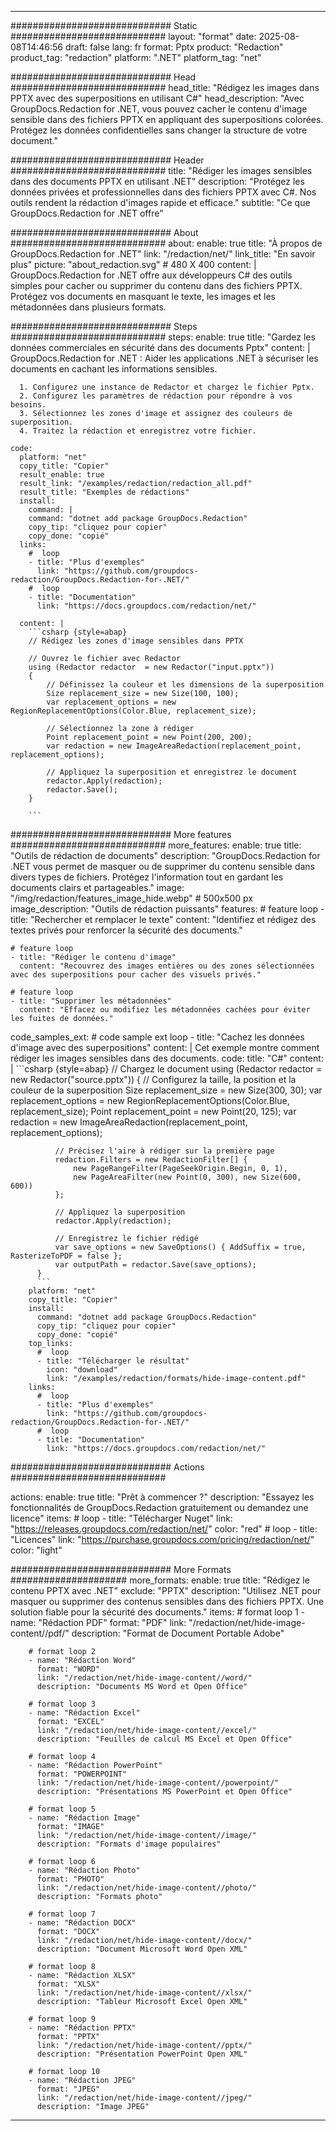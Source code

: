 
---
############################# Static ############################
layout: "format"
date:  2025-08-08T14:46:56
draft: false
lang: fr
format: Pptx
product: "Redaction"
product_tag: "redaction"
platform: ".NET"
platform_tag: "net"

############################# Head ############################
head_title: "Rédigez les images dans PPTX avec des superpositions en utilisant C#"
head_description: "Avec GroupDocs.Redaction for .NET, vous pouvez cacher le contenu d'image sensible dans des fichiers PPTX en appliquant des superpositions colorées. Protégez les données confidentielles sans changer la structure de votre document."

############################# Header ############################
title: "Rédiger les images sensibles dans des documents PPTX en utilisant .NET" 
description: "Protégez les données privées et professionnelles dans des fichiers PPTX avec C#. Nos outils rendent la rédaction d'images rapide et efficace."
subtitle: "Ce que GroupDocs.Redaction for .NET offre" 

############################# About ############################
about:
    enable: true
    title: "À propos de GroupDocs.Redaction for .NET"
    link: "/redaction/net/"
    link_title: "En savoir plus"
    picture: "about_redaction.svg" # 480 X 400
    content: |
       GroupDocs.Redaction for .NET offre aux développeurs C# des outils simples pour cacher ou supprimer du contenu dans des fichiers PPTX. Protégez vos documents en masquant le texte, les images et les métadonnées dans plusieurs formats.

############################# Steps ############################
steps:
    enable: true
    title: "Gardez les données commerciales en sécurité dans des documents Pptx"
    content: |
      GroupDocs.Redaction for .NET : Aider les applications .NET à sécuriser les documents en cachant les informations sensibles.
      
      1. Configurez une instance de Redactor et chargez le fichier Pptx.
      2. Configurez les paramètres de rédaction pour répondre à vos besoins.
      3. Sélectionnez les zones d'image et assignez des couleurs de superposition.
      4. Traitez la rédaction et enregistrez votre fichier.
   
    code:
      platform: "net"
      copy_title: "Copier"
      result_enable: true
      result_link: "/examples/redaction/redaction_all.pdf"
      result_title: "Exemples de rédactions"
      install:
        command: |
        command: "dotnet add package GroupDocs.Redaction"
        copy_tip: "cliquez pour copier"
        copy_done: "copié"
      links:
        #  loop
        - title: "Plus d'exemples"
          link: "https://github.com/groupdocs-redaction/GroupDocs.Redaction-for-.NET/"
        #  loop
        - title: "Documentation"
          link: "https://docs.groupdocs.com/redaction/net/"
          
      content: |
        ```csharp {style=abap}
        // Rédigez les zones d'image sensibles dans PPTX

        // Ouvrez le fichier avec Redactor
        using (Redactor redactor  = new Redactor("input.pptx"))
        {
            // Définissez la couleur et les dimensions de la superposition
            Size replacement_size = new Size(100, 100);
            var replacement_options = new RegionReplacementOptions(Color.Blue, replacement_size);

            // Sélectionnez la zone à rédiger
            Point replacement_point = new Point(200, 200);
            var redaction = new ImageAreaRedaction(replacement_point, replacement_options);
            
            // Appliquez la superposition et enregistrez le document
            redactor.Apply(redaction);
            redactor.Save();
        }
        
        ```            


############################# More features ############################
more_features:
  enable: true
  title: "Outils de rédaction de documents"
  description: "GroupDocs.Redaction for .NET vous permet de masquer ou de supprimer du contenu sensible dans divers types de fichiers. Protégez l'information tout en gardant les documents clairs et partageables."
  image: "/img/redaction/features_image_hide.webp" # 500x500 px
  image_description: "Outils de rédaction puissants"
  features:
    # feature loop
    - title: "Rechercher et remplacer le texte"
      content: "Identifiez et rédigez des textes privés pour renforcer la sécurité des documents."

    # feature loop
    - title: "Rédiger le contenu d'image"
      content: "Recouvrez des images entières ou des zones sélectionnées avec des superpositions pour cacher des visuels privés."

    # feature loop
    - title: "Supprimer les métadonnées"
      content: "Effacez ou modifiez les métadonnées cachées pour éviter les fuites de données."
      
  code_samples_ext:
    # code sample ext loop
    - title: "Cachez les données d'image avec des superpositions"
      content: |
        Cet exemple montre comment rédiger les images sensibles dans des documents.
      code:
        title: "C#"
        content: |
          ```csharp {style=abap}
          //  Chargez le document
          using (Redactor redactor  = new Redactor("source.pptx"))
          {
              // Configurez la taille, la position et la couleur de la superposition
              Size replacement_size = new Size(300, 30);
              var replacement_options = new RegionReplacementOptions(Color.Blue, replacement_size);
              Point replacement_point = new Point(20, 125);
              var redaction = new ImageAreaRedaction(replacement_point, replacement_options);
 
              // Précisez l'aire à rédiger sur la première page
              redaction.Filters = new RedactionFilter[] {
                  new PageRangeFilter(PageSeekOrigin.Begin, 0, 1),
                  new PageAreaFilter(new Point(0, 300), new Size(600, 600))
              };

              // Appliquez la superposition
              redactor.Apply(redaction);

              // Enregistrez le fichier rédigé
              var save_options = new SaveOptions() { AddSuffix = true, RasterizeToPDF = false };
              var outputPath = redactor.Save(save_options);
          }
          ```
        platform: "net"
        copy_title: "Copier"
        install:
          command: "dotnet add package GroupDocs.Redaction"
          copy_tip: "cliquez pour copier"
          copy_done: "copié"
        top_links:
          #  loop
          - title: "Télécharger le résultat"
            icon: "download"
            link: "/examples/redaction/formats/hide-image-content.pdf"
        links:
          #  loop
          - title: "Plus d'exemples"
            link: "https://github.com/groupdocs-redaction/GroupDocs.Redaction-for-.NET/"
          #  loop
          - title: "Documentation"
            link: "https://docs.groupdocs.com/redaction/net/"


############################# Actions ############################

actions:
  enable: true
  title: "Prêt à commencer ?"
  description: "Essayez les fonctionnalités de GroupDocs.Redaction gratuitement ou demandez une licence"
  items:
    #  loop
    - title: "Télécharger Nuget"
      link: "https://releases.groupdocs.com/redaction/net/"
      color: "red"
        #  loop
    - title: "Licences"
      link: "https://purchase.groupdocs.com/pricing/redaction/net/"
      color: "light"


############################# More Formats #####################
more_formats:
    enable: true
    title: "Rédigez le contenu PPTX avec .NET"
    exclude: "PPTX"
    description: "Utilisez .NET pour masquer ou supprimer des contenus sensibles dans des fichiers PPTX. Une solution fiable pour la sécurité des documents."
    items: 
        # format loop 1
        - name: "Rédaction PDF"
          format: "PDF"
          link: "/redaction/net/hide-image-content//pdf/"
          description: "Format de Document Portable Adobe"

        # format loop 2
        - name: "Rédaction Word"
          format: "WORD"
          link: "/redaction/net/hide-image-content//word/"
          description: "Documents MS Word et Open Office"
          
        # format loop 3
        - name: "Rédaction Excel"
          format: "EXCEL"
          link: "/redaction/net/hide-image-content//excel/"
          description: "Feuilles de calcul MS Excel et Open Office"

        # format loop 4
        - name: "Rédaction PowerPoint"
          format: "POWERPOINT"
          link: "/redaction/net/hide-image-content//powerpoint/"
          description: "Présentations MS PowerPoint et Open Office"

        # format loop 5
        - name: "Rédaction Image"
          format: "IMAGE"
          link: "/redaction/net/hide-image-content//image/"
          description: "Formats d'image populaires"

        # format loop 6
        - name: "Rédaction Photo"
          format: "PHOTO"
          link: "/redaction/net/hide-image-content//photo/"
          description: "Formats photo"

        # format loop 7
        - name: "Rédaction DOCX"
          format: "DOCX"
          link: "/redaction/net/hide-image-content//docx/"
          description: "Document Microsoft Word Open XML"
          
        # format loop 8
        - name: "Rédaction XLSX"
          format: "XLSX"
          link: "/redaction/net/hide-image-content//xlsx/"
          description: "Tableur Microsoft Excel Open XML"
          
        # format loop 9
        - name: "Rédaction PPTX"
          format: "PPTX"
          link: "/redaction/net/hide-image-content//pptx/"
          description: "Présentation PowerPoint Open XML"

        # format loop 10
        - name: "Rédaction JPEG"
          format: "JPEG"
          link: "/redaction/net/hide-image-content//jpeg/"
          description: "Image JPEG"


---